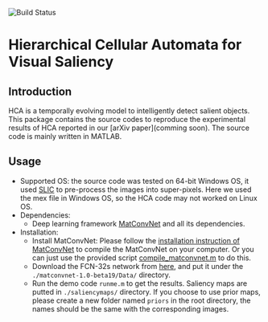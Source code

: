 ![Build Status](https://travis-ci.org/vim/vim.svg?branch=master)
# Hierarchical Cellular Automata for Visual Saliency

## Introduction
HCA is a temporally evolving model to intelligently detect salient objects. This package contains the source codes to reproduce the experimental results of HCA reported in our [arXiv paper](comming soon). The source code is mainly written in MATLAB.

## Usage
- Supported OS: the source code was tested on 64-bit Windows OS, it used [SLIC](http://ivrlwww.epfl.ch/supplementary_material/RK_SLICSuperpixels/index.html) to pre-process the images into super-pixels. Here we used the mex file in Windows OS, so the HCA code may not worked on Linux OS.
- Dependencies:
	- Deep learning framework [MatConvNet](http://www.vlfeat.org/matconvnet/) and all its dependencies.
- Installation:
	- Install MatConvNet: Please follow the  [installation instruction of MatConvNet](http://www.vlfeat.org/matconvnet/install/) to compile the MatConvNet on your computer. Or you can just use the provided script [compile_matconvnet.m](https://github.com/ArcherFMY/HCA_saliency_codes/blob/master/compile_matconvnet.m) to do this.
	- Download the FCN-32s network from [here](http://www.vlfeat.org/matconvnet/models/pascal-fcn32s-dag.mat), and put it under the `./matconvnet-1.0-beta19/Data/` directory.
	- Run the demo code `runme.m` to get the results. Saliency maps are putted in `./saliencymaps/` directory. If you choose to use prior maps, please create a new folder named `priors` in the root directory, the names should be the same with the corresponding images.
